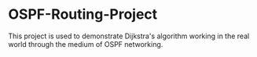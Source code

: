 # OSPF-Routing-Project
This project is used to demonstrate Dijkstra's algorithm working in the real world through the medium of OSPF networking.
